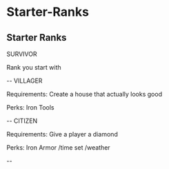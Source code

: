# Starter-Ranks
Starter Ranks
--
SURVIVOR

Rank you start with

--
VILLAGER

Requirements: Create a house that actually looks good

Perks: Iron Tools

--
CITIZEN

Requirements: Give a player a diamond

Perks: Iron Armor /time set /weather

--
